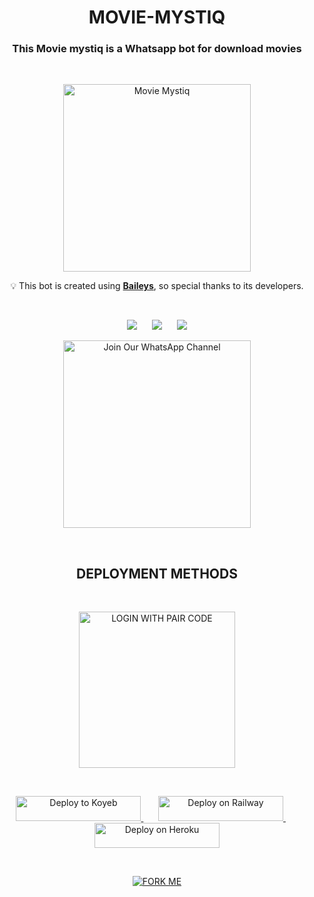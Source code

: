 <h1 align="center">MOVIE-MYSTIQ</h1>
<h3 align="center">This Movie mystiq is a Whatsapp bot for download movies</h3>
<br>
<p align="center">
  <img src="https://telegra.ph/file/e8d11fde869fd077944dd.jpg" alt="Movie Mystiq" height="300">
</p>

<p align="center">  
  💡 This bot is created using <strong><a href="https://github.com/WhiskeySockets/Baileys">Baileys</a></strong>, so special thanks to its developers.
</p>
<br>
<p align="center">
  <img src="https://hits.seeyoufarm.com/api/count/incr/badge.svg?url=https%3A%2F%2Fgithub.com%2FSACHIBOT%2FMOVIE-MYSTIQ&count_bg=%2379C83D&title_bg=%23555555&icon=gitpod.svg&icon_color=%23E7E7E7&title=Views&edge_flat=false" />&nbsp;&nbsp;&nbsp;&nbsp;&nbsp;
  <img src="https://img.shields.io/github/forks/SACHIBOT/MOVIE-MYSTIQ?label=Forks&style=social" />&nbsp;&nbsp;&nbsp;&nbsp;&nbsp;
  <img src="https://img.shields.io/github/stars/SACHIBOT/MOVIE-MYSTIQ?style=social" />
</p>

<p align="center">
  <a href="https://whatsapp.com/channel/0029VaDK8ZUDjiOhwFS1cP2j">
    <img src="https://img.shields.io/badge/%20Join%20Our%20WhatsApp%20Channel%20-darkgreen" alt="Join Our WhatsApp Channel" width="300">
  </a>
</p>
<br>
<h2 align="center">DEPLOYMENT METHODS</h2>
<br>
<p align="center">
  <a href="https://replit.com/@SACHIBOT/MOVIE-MYSTIQ#README.md">
    <img src="https://img.shields.io/badge/LOGIN%20WITH%20PAIR%20CODE-blue" alt="LOGIN WITH PAIR CODE" width="250">
  </a> <!--&nbsp;&nbsp;&nbsp;&nbsp;&nbsp;
  <a href="https://q-r-c6a6a014f5d2.herokuapp.com/">
    <img src="https://img.shields.io/badge/LOGIN%20WITH%20QR%20CODE-darkblue" alt="LOGIN WITH QR CODE" width="250">
  </a>-->
</p>
<br>
<p align="center">
  <a href="https://app.koyeb.com/apps/deploy?type=git&repository=github.com/SACHIBOT/MOVIE-MYSTIQ&branch=main&env[SESSION_ID]&env[ALWAYS_ONLINE]&env[MAX_SIZE]&env[ONLY_GROUP]&env[ONLY_ME]&env[ALIVE]&name=movie-mystiq
  ">
    <img src="https://www.koyeb.com/static/images/deploy/button.svg" alt="Deploy to Koyeb" width="200" height="40" >
  </a> &nbsp;&nbsp;&nbsp;&nbsp;&nbsp;
  <a href="https://railway.app/template/cvZzpl">
    <img src="https://railway.app/button.svg" alt="Deploy on Railway" width="200" height="40" >
  </a> &nbsp;&nbsp;&nbsp;&nbsp;&nbsp; 
  <a href="https://dashboard.heroku.com/new?button-url=https://github.com/SACHIBOT/MOVIE-MYSTIQ&template=https://github.com/SACHIBOT/MOVIE-MYSTIQ.git">
    <img src="https://www.herokucdn.com/deploy/button.svg" alt="Deploy on Heroku" width="200" height="40" >
  </a>
</p>


<br>
<p align="center">
  <a href="https://github.com/Itxxwasi/WASI-TECH-MOVIE-DOWNLODER/fork">
    <img src="https://img.shields.io/badge/FORK%20MOVIE%20MYSTIQ-yellow" alt="FORK ME">
  </a>
